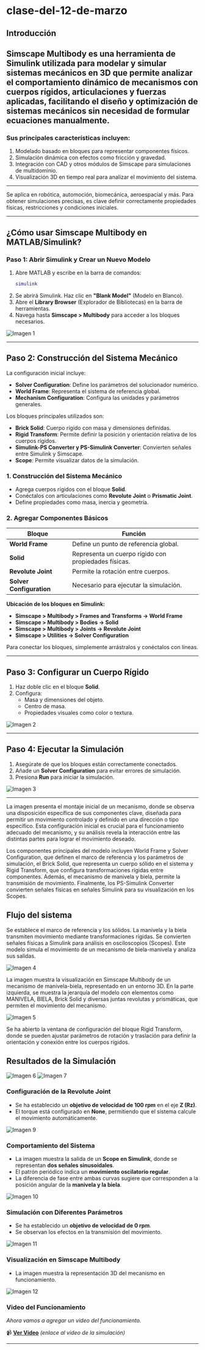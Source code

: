 # clase-del-12-de-marzo

## Introducción

Simscape Multibody es una herramienta de Simulink utilizada para modelar y simular sistemas mecánicos en 3D que permite analizar el comportamiento dinámico de mecanismos con cuerpos rígidos, articulaciones y fuerzas aplicadas, facilitando el diseño y optimización de sistemas mecánicos sin necesidad de formular ecuaciones manualmente.
---
### Sus principales características incluyen:
1. Modelado basado en bloques para representar componentes físicos.
2. Simulación dinámica con efectos como fricción y gravedad.
3. Integración con CAD y otros módulos de Simscape para simulaciones de multidominio.
4. Visualización 3D en tiempo real para analizar el movimiento del sistema.
---
Se aplica en robótica, automoción, biomecánica, aeroespacial y más. Para obtener simulaciones precisas, es clave definir correctamente propiedades físicas, restricciones y condiciones iniciales.

---

## ¿Cómo usar Simscape Multibody en MATLAB/Simulink?

### Paso 1: Abrir Simulink y Crear un Nuevo Modelo
1. Abre MATLAB y escribe en la barra de comandos:
    ```matlab
    simulink
    ```
2. Se abrirá Simulink. Haz clic en **"Blank Model"** (Modelo en Blanco).
3. Abre el **Library Browser** (Explorador de Bibliotecas) en la barra de herramientas.
4. Navega hasta **Simscape > Multibody** para acceder a los bloques necesarios.

![Imagen 1](imagenes/imagen1.png)

---

## Paso 2: Construcción del Sistema Mecánico

La configuración inicial incluye:

- **Solver Configuration**: Define los parámetros del solucionador numérico.
- **World Frame**: Representa el sistema de referencia global.
- **Mechanism Configuration**: Configura las unidades y parámetros generales.

Los bloques principales utilizados son:

- **Brick Solid**: Cuerpo rígido con masa y dimensiones definidas.
- **Rigid Transform**: Permite definir la posición y orientación relativa de los cuerpos rígidos.
- **Simulink-PS Converter y PS-Simulink Converter**: Convierten señales entre Simulink y Simscape.
- **Scope**: Permite visualizar datos de la simulación.

### 1. Construcción del Sistema Mecánico
- Agrega cuerpos rígidos con el bloque **Solid**.
- Conéctalos con articulaciones como **Revolute Joint** o **Prismatic Joint**.
- Define propiedades como masa, inercia y geometría.

### 2. Agregar Componentes Básicos

| Bloque                | Función                                        |
|----------------------|----------------------------------------------|
| **World Frame**       | Define un punto de referencia global.         |
| **Solid**            | Representa un cuerpo rígido con propiedades físicas. |
| **Revolute Joint**   | Permite la rotación entre cuerpos.            |
| **Solver Configuration** | Necesario para ejecutar la simulación.     |

**Ubicación de los bloques en Simulink:**
- **Simscape > Multibody > Frames and Transforms → World Frame**
- **Simscape > Multibody > Bodies → Solid**
- **Simscape > Multibody > Joints → Revolute Joint**
- **Simscape > Utilities → Solver Configuration**

Para conectar los bloques, simplemente arrástralos y conéctalos con líneas.

---

## Paso 3: Configurar un Cuerpo Rígido
1. Haz doble clic en el bloque **Solid**.
2. Configura:
   - Masa y dimensiones del objeto.
   - Centro de masa.
   - Propiedades visuales como color o textura.

![Imagen 2](imagenes/imagen2.png)

---

## Paso 4: Ejecutar la Simulación
1. Asegúrate de que los bloques están correctamente conectados.
2. Añade un **Solver Configuration** para evitar errores de simulación.
3. Presiona **Run** para iniciar la simulación.

![Imagen 3](imagenes/imagen3.png)

---
La imagen presenta el montaje inicial de un mecanismo, donde se observa una disposición específica de sus componentes clave, diseñada para permitir un movimiento controlado y definido en una dirección o tipo específico. Esta configuración inicial es crucial para el funcionamiento adecuado del mecanismo, y su análisis revela la interacción entre las distintas partes para lograr el movimiento deseado.

Los componentes principales del modelo incluyen World Frame y Solver Configuration, que definen el marco de referencia y los parámetros de simulación, el Brick Solid, que representa un cuerpo sólido en el sistema y Rigid Transform, que configura transformaciones rígidas entre componentes. Además, el mecanismo de manivela y biela, permite la transmisión de movimiento. Finalmente, los PS-Simulink Converter convierten señales físicas en señales Simulink para su visualización en los Scopes.

## Flujo del sistema

Se establece el marco de referencia y los sólidos.
La manivela y la biela transmiten movimiento mediante transformaciones rígidas.
Se convierten señales físicas a Simulink para análisis en osciloscopios (Scopes).
Este modelo simula el movimiento de un mecanismo de biela-manivela y analiza sus salidas.

![Imagen 4](imagenes/imagen4.png)

La imagen muestra la visualización en Simscape Multibody de un mecanismo de manivela-biela, representado en un entorno 3D. En la parte izquierda, se muestra la jerarquía del modelo con elementos como MANIVELA, BIELA, Brick Solid y diversas juntas revolutas y prismáticas, que permiten el movimiento del mecanismo. 

![Imagen 5](imagenes/imagen5.png)

Se ha abierto la ventana de configuración del bloque Rigid Transform, donde se pueden ajustar parámetros de rotación y traslación para definir la orientación y conexión entre los cuerpos rígidos.

## Resultados de la Simulación

![Imagen 6](imagenes/imagen6.png)
![Imagen 7](imagenes/imagen7.png)

### Configuración de la Revolute Joint
- Se ha establecido un **objetivo de velocidad de 100 rpm** en el eje **Z (Rz)**.
- El torque está configurado en **None**, permitiendo que el sistema calcule el movimiento automáticamente.

![Imagen 9](imagenes/imagen9.png)

### Comportamiento del Sistema
- La imagen muestra la salida de un **Scope en Simulink**, donde se representan **dos señales sinusoidales**.
- El patrón periódico indica un **movimiento oscilatorio regular**.
- La diferencia de fase entre ambas curvas sugiere que corresponden a la posición angular de la **manivela y la biela**.

![Imagen 10](imagenes/imagen10.png)

### Simulación con Diferentes Parámetros
- Se ha establecido un **objetivo de velocidad de 0 rpm**.
- Se observan los efectos en la transmisión del movimiento.

![Imagen 11](imagenes/imagen11.png)

### Visualización en Simscape Multibody
- La imagen muestra la representación 3D del mecanismo en funcionamiento.

![Imagen 12](imagenes/imagen12.png)

### Video del Funcionamiento
_Ahora vamos a agregar un video del funcionamiento._

📹 **[Ver Video](https://youtu.be/DjXFY_ks1yc)** _(enlace al video de la simulación)_

---
